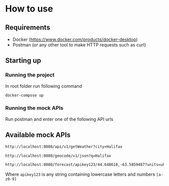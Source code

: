 # How to use
## Requirements
- Docker (https://www.docker.com/products/docker-desktop)
- Postman (or any other tool to make HTTP requests such as curl)

## Starting up
### Running the project
In root folder run following command
```sh
docker-compose up
```
### Running the mock APIs
Run postman and enter one of the following API urls

## Available mock APIs
```sh
http://localhost:8080/api/v1/getWeather?city=Halifax
```
```sh
http://localhost:8080/geocode/v1/json?q=Halifax
```
```sh
http://localhost:8080/forecast/apikey123/44.648618,-63.5859487?units=uk2
```
Where `apikey123` is any string containing lowercase letters and numbers `[a-z0-9]`
